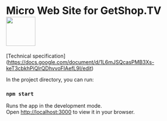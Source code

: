 # Micro Web Site for GetShop.TV <img src="https://i.giphy.com/media/4uVyQiFGLicuI/giphy.webp" width="80">

[Technical specification] (https://docs.google.com/document/d/1L6mJSQcasPMB3Xs-keT3cbkhPiQlrQDhvvoFIAefL9I/edit)

In the project directory, you can run:

### `npm start`

Runs the app in the development mode.\
Open [http://localhost:3000](http://localhost:3000) to view it in your browser.

